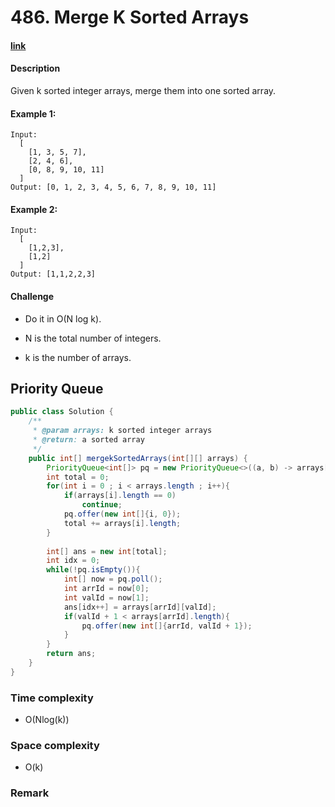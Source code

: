 # 486. Merge K Sorted Arrays

#### [link](https://leetcode.com/problems/XXX/)

#### Description
Given k sorted integer arrays, merge them into one sorted array.

#### Example 1:
```
Input: 
  [
    [1, 3, 5, 7],
    [2, 4, 6],
    [0, 8, 9, 10, 11]
  ]
Output: [0, 1, 2, 3, 4, 5, 6, 7, 8, 9, 10, 11]
```
#### Example 2:
```
Input:
  [
    [1,2,3],
    [1,2]
  ]
Output: [1,1,2,2,3]
```

#### Challenge
* Do it in O(N log k).

* N is the total number of integers.
* k is the number of arrays.

## Priority Queue
```java
public class Solution {
    /**
     * @param arrays: k sorted integer arrays
     * @return: a sorted array
     */
    public int[] mergekSortedArrays(int[][] arrays) {
        PriorityQueue<int[]> pq = new PriorityQueue<>((a, b) -> arrays[a[0]][a[1]] - arrays[b[0]][b[1]]);
        int total = 0;
        for(int i = 0 ; i < arrays.length ; i++){
            if(arrays[i].length == 0)
                continue;
            pq.offer(new int[]{i, 0});
            total += arrays[i].length;
        }
        
        int[] ans = new int[total];
        int idx = 0;
        while(!pq.isEmpty()){
            int[] now = pq.poll();
            int arrId = now[0];
            int valId = now[1];
            ans[idx++] = arrays[arrId][valId];
            if(valId + 1 < arrays[arrId].length){
                pq.offer(new int[]{arrId, valId + 1});
            }
        }
        return ans;
    }
}
```
### Time complexity
* O(Nlog(k))
### Space complexity
* O(k)
### Remark